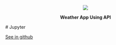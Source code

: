 <p align='center'><img src='https://raw.githubusercontent.com/DistroTEAM/Weather-App/master/PNG/h.png'></p>

<p align='center'><b>Weather App Using API</b></p>
# Jupyter

[See in github](https://github.com/DistroTEAM/Weather-App/blob/master/cli/Weather%20APP.ipynb)
